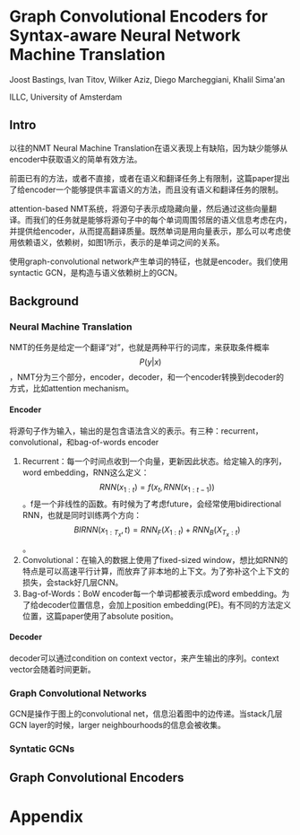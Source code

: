 # Graph Convolutional Encoders for Syntax-aware Neural Network Machine Translation

Joost Bastings, Ivan Titov, Wilker Aziz, Diego Marcheggiani, Khalil Sima'an

ILLC, University of Amsterdam

## Intro

以往的NMT Neural Machine Translation在语义表现上有缺陷，因为缺少能够从encoder中获取语义的简单有效方法。

前面已有的方法，或者不直接，或者在语义和翻译任务上有限制，这篇paper提出了给encoder一个能够提供丰富语义的方法，而且没有语义和翻译任务的限制。

attention-based NMT系统，将源句子表示成隐藏向量，然后通过这些向量翻译。而我们的任务就是能够将源句子中的每个单词周围邻居的语义信息考虑在内，并提供给encoder，从而提高翻译质量。既然单词是用向量表示，那么可以考虑使用依赖语义，依赖树，如图1所示，表示的是单词之间的关系。

使用graph-convolutional network产生单词的特征，也就是encoder。我们使用syntactic GCN，是构造与语义依赖树上的GCN。

## Background

### Neural Machine Translation

NMT的任务是给定一个翻译“对”，也就是两种平行的词库，来获取条件概率$$P(y|x)$$，NMT分为三个部分，encoder，decoder，和一个encoder转换到decoder的方式，比如attention mechanism。

#### Encoder

将源句子作为输入，输出的是包含语法含义的表示。有三种：recurrent，convolutional，和bag-of-words encoder

1. Recurrent：每一个时间点收到一个向量，更新因此状态。给定输入的序列，word embedding，RNN这么定义：$$RNN(x_{1:t}) = f(x_t, RNN(x_{1:t-1}))$$。f是一个非线性的函数。有时候为了考虑future，会经常使用bidirectional RNN，也就是同时训练两个方向：$$BIRNN(x_{1:T_x},t) =  RNN_F(X_{1:t}) + RNN_B(X_{T_x:t}) $$。
2. Convolutional：在输入的数据上使用了fixed-sized window，想比如RNN的特点是可以高速平行计算，而放弃了非本地的上下文。为了弥补这个上下文的损失，会stack好几层CNN。
3. Bag-of-Words：BoW encoder每一个单词都被表示成word embedding。为了给decoder位置信息，会加上position embedding(PE)。有不同的方法定义位置，这篇paper使用了absolute position。

#### Decoder

decoder可以通过condition on context vector，来产生输出的序列。context vector会随着时间更新。

### Graph Convolutional Networks

GCN是操作于图上的convolutional net，信息沿着图中的边传递。当stack几层GCN layer的时候，larger neighbourhoods的信息会被收集。

### Syntatic GCNs

## Graph Convolutional Encoders

# Appendix